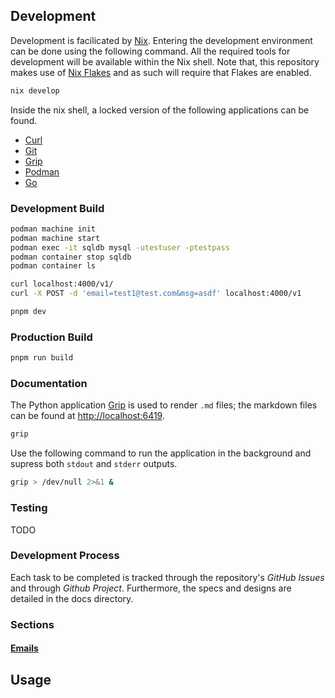 ## Development

Development is facilicated by [Nix](https://nixos.org/). Entering the development environment can be done using the following command. All the required tools for development will be available within the Nix shell. Note that, this repository makes use of [Nix Flakes](https://nixos.wiki/wiki/Flakes) and as such will require that Flakes are enabled.
```bash
nix develop
```
Inside the nix shell, a locked version of the following applications can be found.
- [Curl](https://curl.se/docs/manpage.html)
- [Git](https://git-scm.com/)
- [Grip](https://github.com/joeyespo/grip)
- [Podman](https://podman.io/)
- [Go](https://go.dev/)

### Development Build
```bash
podman machine init
podman machine start
podman exec -it sqldb mysql -utestuser -ptestpass
podman container stop sqldb
podman container ls

curl localhost:4000/v1/
curl -X POST -d 'email=test1@test.com&msg=asdf' localhost:4000/v1
```
```bash
pnpm dev

```
### Production Build
```bash
pnpm run build
```

### Documentation
The Python application [Grip](https://github.com/joeyespo/grip) is used to render `.md` files; the markdown files can be found at [http://localhost:6419](http://localhost:6419/).
```bash
grip
```
Use the following command to run the application in the background and supress both `stdout` and `stderr` outputs.
```bash
grip > /dev/null 2>&1 &
```
### Testing
TODO

### Development Process
Each task to be completed is tracked through the repository's *GitHub Issues* and through *Github Project*. Furthermore, the specs and designs are detailed in the docs directory.

### Sections
#### [Emails](docs/emailing.md)

## Usage
